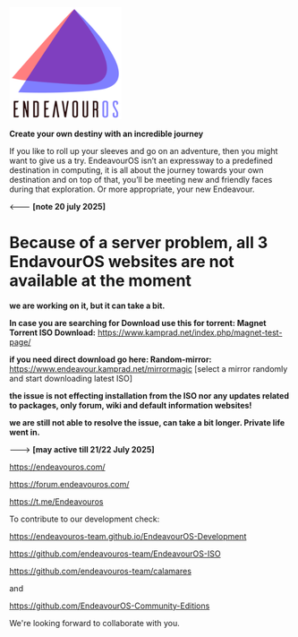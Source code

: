 <img src="https://raw.githubusercontent.com/endeavouros-team/artwork-images-logo/master/endeavouros-drop-shadow.png" alt="banner" width="200"/>

**Create your own destiny with an incredible journey**

If you like to roll up your sleeves and go on an adventure, then you might want to give us a try. EndeavourOS isn’t an expressway to a predefined destination in computing, it is all about the journey towards your own destination and on top of that, you’ll be meeting new and friendly faces during that exploration. Or more appropriate, your new Endeavour.

<--- **[note 20 july 2025]**

# **Because of a server problem, all 3 EndavourOS websites are not available at the moment**

**we are working on it, but it can take a bit.**

**In case you are searching for Download use this for torrent: Magnet Torrent ISO Download:** https://www.kamprad.net/index.php/magnet-test-page/  

**if you need direct download go here: Random-mirror:** https://www.endeavour.kamprad.net/mirrormagic 
[select a mirror randomly and start downloading latest ISO]

**the issue is not effecting installation from the ISO nor any updates related to packages, only forum, wiki and default information websites!**

**we are still not able to resolve the issue, can take a bit longer. Private life went in.**

---> **[may active till 21/22 July 2025]**

https://endeavouros.com/

https://forum.endeavouros.com/

https://t.me/Endeavouros

To contribute to our development check:

https://endeavouros-team.github.io/EndeavourOS-Development

https://github.com/endeavouros-team/EndeavourOS-ISO

https://github.com/endeavouros-team/calamares

and

https://github.com/EndeavourOS-Community-Editions

We're looking forward to collaborate with you.
